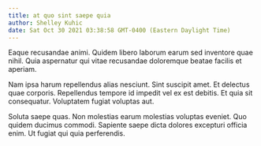 ```yaml
---
title: at quo sint saepe quia
author: Shelley Kuhic
date: Sat Oct 30 2021 03:38:58 GMT-0400 (Eastern Daylight Time)
---
```

Eaque recusandae animi. Quidem libero laborum earum sed inventore quae nihil. Quia aspernatur qui vitae recusandae doloremque beatae facilis et aperiam.

 Nam ipsa harum repellendus alias nesciunt. Sint suscipit amet. Et delectus quae corporis. Repellendus tempore id impedit vel ex est debitis. Et quia sit consequatur. Voluptatem fugiat voluptas aut.

 Soluta saepe quas. Non molestias earum molestias voluptas eveniet. Quo quidem ducimus commodi. Sapiente saepe dicta dolores excepturi officia enim. Ut fugiat qui quia perferendis.